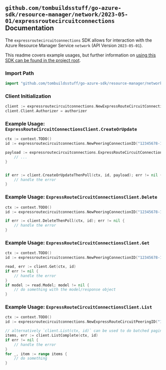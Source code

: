 
## `github.com/tombuildsstuff/go-azure-sdk/resource-manager/network/2023-05-01/expressroutecircuitconnections` Documentation

The `expressroutecircuitconnections` SDK allows for interaction with the Azure Resource Manager Service `network` (API Version `2023-05-01`).

This readme covers example usages, but further information on [using this SDK can be found in the project root](https://github.com/tombuildsstuff/go-azure-sdk/tree/main/docs).

### Import Path

```go
import "github.com/tombuildsstuff/go-azure-sdk/resource-manager/network/2023-05-01/expressroutecircuitconnections"
```


### Client Initialization

```go
client := expressroutecircuitconnections.NewExpressRouteCircuitConnectionsClientWithBaseURI("https://management.azure.com")
client.Client.Authorizer = authorizer
```


### Example Usage: `ExpressRouteCircuitConnectionsClient.CreateOrUpdate`

```go
ctx := context.TODO()
id := expressroutecircuitconnections.NewPeeringConnectionID("12345678-1234-9876-4563-123456789012", "example-resource-group", "expressRouteCircuitValue", "peeringValue", "connectionValue")

payload := expressroutecircuitconnections.ExpressRouteCircuitConnection{
	// ...
}


if err := client.CreateOrUpdateThenPoll(ctx, id, payload); err != nil {
	// handle the error
}
```


### Example Usage: `ExpressRouteCircuitConnectionsClient.Delete`

```go
ctx := context.TODO()
id := expressroutecircuitconnections.NewPeeringConnectionID("12345678-1234-9876-4563-123456789012", "example-resource-group", "expressRouteCircuitValue", "peeringValue", "connectionValue")

if err := client.DeleteThenPoll(ctx, id); err != nil {
	// handle the error
}
```


### Example Usage: `ExpressRouteCircuitConnectionsClient.Get`

```go
ctx := context.TODO()
id := expressroutecircuitconnections.NewPeeringConnectionID("12345678-1234-9876-4563-123456789012", "example-resource-group", "expressRouteCircuitValue", "peeringValue", "connectionValue")

read, err := client.Get(ctx, id)
if err != nil {
	// handle the error
}
if model := read.Model; model != nil {
	// do something with the model/response object
}
```


### Example Usage: `ExpressRouteCircuitConnectionsClient.List`

```go
ctx := context.TODO()
id := expressroutecircuitconnections.NewExpressRouteCircuitPeeringID("12345678-1234-9876-4563-123456789012", "example-resource-group", "expressRouteCircuitValue", "peeringValue")

// alternatively `client.List(ctx, id)` can be used to do batched pagination
items, err := client.ListComplete(ctx, id)
if err != nil {
	// handle the error
}
for _, item := range items {
	// do something
}
```
